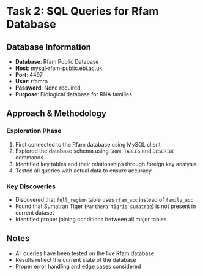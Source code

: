 # Task 2: SQL Queries for Rfam Database

## Database Information
- **Database**: Rfam Public Database
- **Host**: mysql-rfam-public.ebi.ac.uk
- **Port**: 4497
- **User**: rfamro
- **Password**: None required
- **Purpose**: Biological database for RNA families

## Approach & Methodology

### Exploration Phase
1. First connected to the Rfam database using MySQL client
2. Explored the database schema using `SHOW TABLES` and `DESCRIBE` commands
3. Identified key tables and their relationships through foreign key analysis
4. Tested all queries with actual data to ensure accuracy

### Key Discoveries
- Discovered that `full_region` table uses `rfam_acc` instead of `family_acc`
- Found that Sumatran Tiger (`Panthera tigris sumatrae`) is not present in current dataset
- Identified proper joining conditions between all major tables

## Notes
- All queries have been tested on the live Rfam database
- Results reflect the current state of the database
- Proper error handling and edge cases considered
